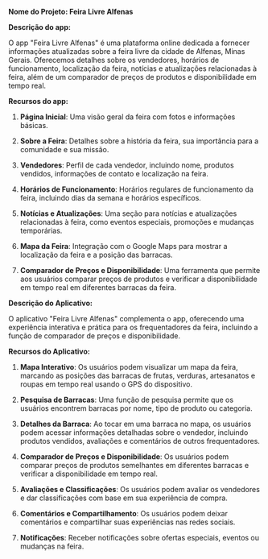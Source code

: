**Nome do Projeto: Feira Livre Alfenas**

**Descrição do app:**

O app "Feira Livre Alfenas" é uma plataforma online dedicada a fornecer informações atualizadas sobre a feira livre da cidade de Alfenas, Minas Gerais. Oferecemos detalhes sobre os vendedores, horários de funcionamento, localização da feira, notícias e atualizações relacionadas à feira, além de um comparador de preços de produtos e disponibilidade em tempo real.

**Recursos do app:**

1. **Página Inicial**: Uma visão geral da feira com fotos e informações básicas.

2. **Sobre a Feira**: Detalhes sobre a história da feira, sua importância para a comunidade e sua missão.

3. **Vendedores**: Perfil de cada vendedor, incluindo nome, produtos vendidos, informações de contato e localização na feira.

4. **Horários de Funcionamento**: Horários regulares de funcionamento da feira, incluindo dias da semana e horários específicos.

5. **Notícias e Atualizações**: Uma seção para notícias e atualizações relacionadas à feira, como eventos especiais, promoções e mudanças temporárias.

6. **Mapa da Feira**: Integração com o Google Maps para mostrar a localização da feira e a posição das barracas.

7. **Comparador de Preços e Disponibilidade**: Uma ferramenta que permite aos usuários comparar preços de produtos e verificar a disponibilidade em tempo real em diferentes barracas da feira.

**Descrição do Aplicativo:**

O aplicativo "Feira Livre Alfenas" complementa o app, oferecendo uma experiência interativa e prática para os frequentadores da feira, incluindo a função de comparador de preços e disponibilidade.

**Recursos do Aplicativo:**

1. **Mapa Interativo**: Os usuários podem visualizar um mapa da feira, marcando as posições das barracas de frutas, verduras, artesanatos e roupas em tempo real usando o GPS do dispositivo.

2. **Pesquisa de Barracas**: Uma função de pesquisa permite que os usuários encontrem barracas por nome, tipo de produto ou categoria.

3. **Detalhes da Barraca**: Ao tocar em uma barraca no mapa, os usuários podem acessar informações detalhadas sobre o vendedor, incluindo produtos vendidos, avaliações e comentários de outros frequentadores.

4. **Comparador de Preços e Disponibilidade**: Os usuários podem comparar preços de produtos semelhantes em diferentes barracas e verificar a disponibilidade em tempo real.

5. **Avaliações e Classificações**: Os usuários podem avaliar os vendedores e dar classificações com base em sua experiência de compra.

6. **Comentários e Compartilhamento**: Os usuários podem deixar comentários e compartilhar suas experiências nas redes sociais.

7. **Notificações**: Receber notificações sobre ofertas especiais, eventos ou mudanças na feira.
